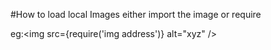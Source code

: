 #How to load local Images
either import the image or require 

eg:<img src={require('img address')} alt="xyz" />